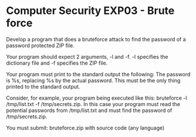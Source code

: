 # Computer Security EXP03  - Brute force
Develop a program that does a bruteforce attack to find the password of a password protected ZIP file.

Your program should expect 2 arguments, -l and -f. -l specifies the dictionary file and -f specifies the ZIP file.

Your program must print to the standard output the following: The password is %s, replacing %s by the actual password. This must be the only thing printed to the standard output.

Consider, for example, your program being executed like this: bruteforce -l /tmp/list.txt -f /tmp/secrets.zip. In this case your program must read the potential passwords from /tmp/list.txt and must find the password of /tmp/secrets.zip.

You must submit:
bruteforce.zip with source code (any language)

